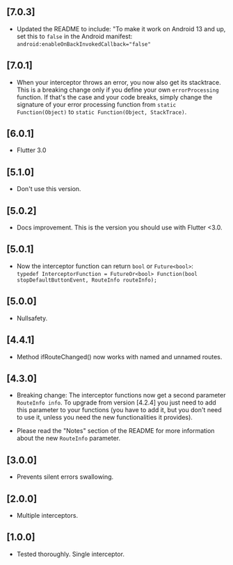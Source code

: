 ## [7.0.3]

* Updated the README to include: "To make it work on Android 13 and up, set this to `false` in the
  Android manifest: `android:enableOnBackInvokedCallback="false"`

## [7.0.1]

* When your interceptor throws an error, you now also get its stacktrace. This is a breaking change
  only if you define your own `errorProcessing` function. If that's the case and your code breaks,
  simply change the signature of your error processing function
  from `static Function(Object)` to `static Function(Object, StackTrace)`.

## [6.0.1]

* Flutter 3.0

## [5.1.0]

* Don't use this version.

## [5.0.2]

* Docs improvement. This is the version you should use with Flutter <3.0.

## [5.0.1]

* Now the interceptor function can return `bool` or `Future<bool>`:  
  `typedef InterceptorFunction = FutureOr<bool> Function(bool stopDefaultButtonEvent, RouteInfo routeInfo);`

## [5.0.0]

* Nullsafety.

## [4.4.1] 

* Method ifRouteChanged() now works with named and unnamed routes.

## [4.3.0]

* Breaking change: The interceptor functions now get a second
  parameter `RouteInfo info`. To upgrade from version [4.2.4]
  you just need to add this parameter to your functions (you
  have to add it, but you don't need to use it, unless you
  need the new functionalities it provides).

* Please read the "Notes" section of the README for more information
  about the new `RouteInfo` parameter.

## [3.0.0]

* Prevents silent errors swallowing.

## [2.0.0]

* Multiple interceptors.

## [1.0.0]

* Tested thoroughly. Single interceptor.
